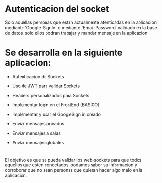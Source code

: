 # Autenticacion del socket
Solo aquellas personas que estan actualmente atenticadas en la aplicacion mediante 'Google-SignIn'
o  mediante 'Email-Password' validado en la base de datos, solo ellos podran trabajar y mandar mensaje en la aplicacion



# Se desarrolla en la siguiente aplicacion:

* Autenticacion de Sockets

* Uso de JWT para validar Sockets

* Headers personalizados para Sockets

* Implementar login en el FrontEnd (BASICO)

* Implementar y usar el GoogleSign in creado

* Enviar mensajes privados

* Enviar mensajes a salas

* Enviar mensajes globales

#
El objetivo es que se pueda validar los web-sockets para que todos aquellos que esten conectados, podamos saber su informacion
y corroborar que no sean personas que quieran hacer algo malo en la aplicacion.
